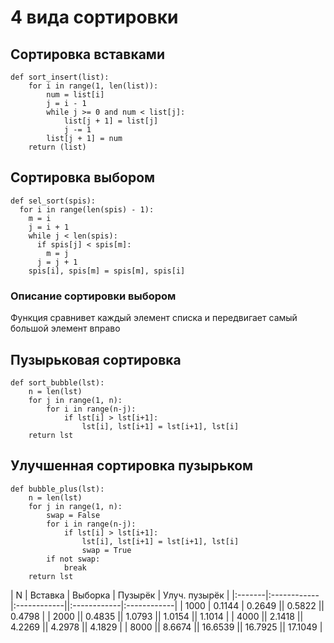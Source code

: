 # 4 вида сортировки

## Сортировка вставками
```
def sort_insert(list):
    for i in range(1, len(list)):
        num = list[i]
        j = i - 1
        while j >= 0 and num < list[j]:
            list[j + 1] = list[j]
            j -= 1
        list[j + 1] = num
    return (list)
```

## Сортировка выбором
```
def sel_sort(spis):
  for i in range(len(spis) - 1):
    m = i
    j = i + 1
    while j < len(spis):
      if spis[j] < spis[m]:
        m = j
      j = j + 1
    spis[i], spis[m] = spis[m], spis[i]
```

### Описание сортировки выбором
Функция сравнивет каждый элемент списка и передвигает самый большой элемент вправо

## Пузырьковая сортировка
```
def sort_bubble(lst):
    n = len(lst)
    for j in range(1, n):
        for i in range(n-j):
            if lst[i] > lst[i+1]:
                lst[i], lst[i+1] = lst[i+1], lst[i]
    return lst
```

## Улучшенная сортировка пузырьком
```
def bubble_plus(lst):
    n = len(lst)
    for j in range(1, n):
        swap = False
        for i in range(n-j):
            if lst[i] > lst[i+1]:
                lst[i], lst[i+1] = lst[i+1], lst[i]
                swap = True
        if not swap:
            break
    return lst
```

| N | Вставка | Выборка | Пузырёк | Улуч. пузырёк |
|:-------|:------------|:------------||:------------|:------------|
| 1000 | 0.1144 | 0.2649 || 0.5822 || 0.4798 |
| 2000 || 0.4835 || 1.0793 || 1.0154 || 1.1014 |
| 4000 || 2.1418 || 4.2269 || 4.2978 || 4.1829 |
| 8000 || 8.6674 || 16.6539 || 16.7925 || 17.1049 |
